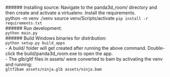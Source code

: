 <br>
###### Installing source:
Navigate to the panda3d_room/ directory and then create
and activate a virtualenv. Install the requirements.
<br>
python -m venv ./venv
source venv/Scripts/activate
<code>pip install -r requirements.txt</code>
<br>
###### Run development:
<br>
<code>python main.py</code>
<br>
###### Build Windows binaries for distribution:
<br>
<code>python setup.py build_apps</code>
<br>
- A build/ folder will get created after running the
above command. Double-click the build/panda3d_room.exe
to open the app.
<br>
- The glb/gltf files in assets/ were converted
to bam by activating the venv and running:
<br>
<code>gltf2bam assets/ninja.glb assets/ninja.bam</code>
<br><br>